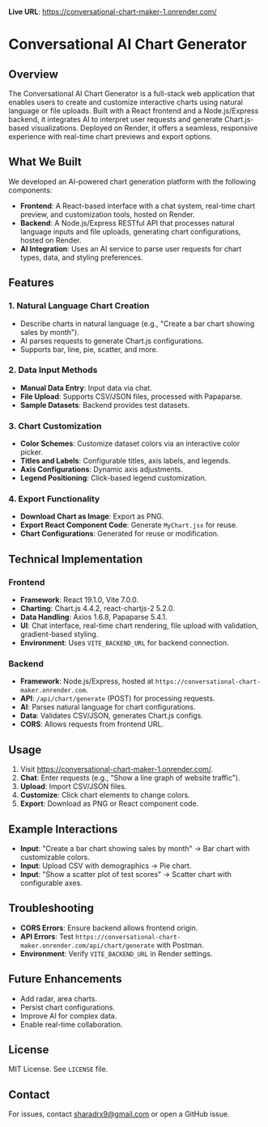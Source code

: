 **Live URL**: <https://conversational-chart-maker-1.onrender.com/>

Conversational AI Chart Generator
=================================

Overview
--------

The Conversational AI Chart Generator is a full-stack web application that enables users to create and customize interactive charts using natural language or file uploads. Built with a React frontend and a Node.js/Express backend, it integrates AI to interpret user requests and generate Chart.js-based visualizations. Deployed on Render, it offers a seamless, responsive experience with real-time chart previews and export options.

What We Built
-------------

We developed an AI-powered chart generation platform with the following components:

-   **Frontend**: A React-based interface with a chat system, real-time chart preview, and customization tools, hosted on Render.
-   **Backend**: A Node.js/Express RESTful API that processes natural language inputs and file uploads, generating chart configurations, hosted on Render.
-   **AI Integration**: Uses an AI service to parse user requests for chart types, data, and styling preferences.

Features
--------

### 1\. Natural Language Chart Creation

-   Describe charts in natural language (e.g., "Create a bar chart showing sales by month").
-   AI parses requests to generate Chart.js configurations.
-   Supports bar, line, pie, scatter, and more.

### 2\. Data Input Methods

-   **Manual Data Entry**: Input data via chat.
-   **File Upload**: Supports CSV/JSON files, processed with Papaparse.
-   **Sample Datasets**: Backend provides test datasets.

### 3\. Chart Customization

-   **Color Schemes**: Customize dataset colors via an interactive color picker.
-   **Titles and Labels**: Configurable titles, axis labels, and legends.
-   **Axis Configurations**: Dynamic axis adjustments.
-   **Legend Positioning**: Click-based legend customization.

### 4\. Export Functionality

-   **Download Chart as Image**: Export as PNG.
-   **Export React Component Code**: Generate `MyChart.jsx` for reuse.
-   **Chart Configurations**: Generated for reuse or modification.

Technical Implementation
------------------------

### Frontend

-   **Framework**: React 19.1.0, Vite 7.0.0.
-   **Charting**: Chart.js 4.4.2, react-chartjs-2 5.2.0.
-   **Data Handling**: Axios 1.6.8, Papaparse 5.4.1.
-   **UI**: Chat interface, real-time chart rendering, file upload with validation, gradient-based styling.
-   **Environment**: Uses `VITE_BACKEND_URL` for backend connection.

### Backend

-   **Framework**: Node.js/Express, hosted at `https://conversational-chart-maker.onrender.com`.
-   **API**: `/api/chart/generate` (POST) for processing requests.
-   **AI**: Parses natural language for chart configurations.
-   **Data**: Validates CSV/JSON, generates Chart.js configs.
-   **CORS**: Allows requests from frontend URL.

Usage
-----

1.  Visit <https://conversational-chart-maker-1.onrender.com/>.
2.  **Chat**: Enter requests (e.g., "Show a line graph of website traffic").
3.  **Upload**: Import CSV/JSON files.
4.  **Customize**: Click chart elements to change colors.
5.  **Export**: Download as PNG or React component code.

Example Interactions
--------------------

-   **Input**: "Create a bar chart showing sales by month" → Bar chart with customizable colors.
-   **Input**: Upload CSV with demographics → Pie chart.
-   **Input**: "Show a scatter plot of test scores" → Scatter chart with configurable axes.

Troubleshooting
---------------

-   **CORS Errors**: Ensure backend allows frontend origin.
-   **API Errors**: Test `https://conversational-chart-maker.onrender.com/api/chart/generate` with Postman.
-   **Environment**: Verify `VITE_BACKEND_URL` in Render settings.

Future Enhancements
-------------------

-   Add radar, area charts.
-   Persist chart configurations.
-   Improve AI for complex data.
-   Enable real-time collaboration.

License
-------

MIT License. See `LICENSE` file.

Contact
-------

For issues, contact <sharadrx9@gmail.com> or open a GitHub issue.